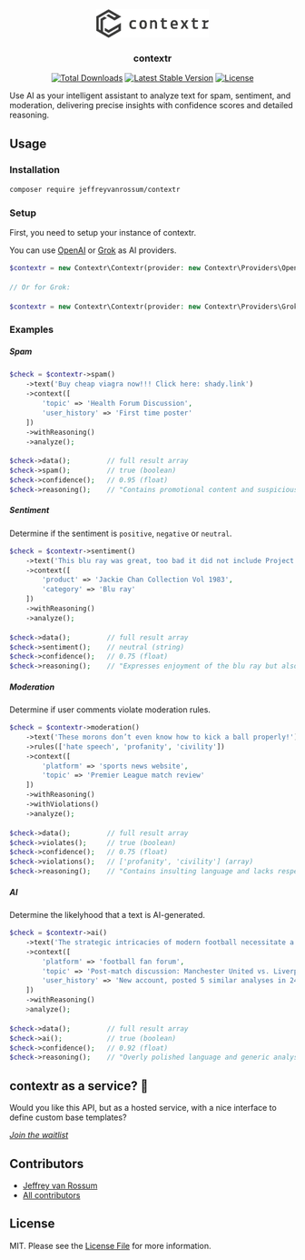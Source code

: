 <div align="center">
    <picture>
    <source
    srcset="./art/logo-light.svg"
    media="(prefers-color-scheme: dark)"
    height="50"
    />
    <img
    src="./art/logo-dark.svg"
    alt="contextr logo"
    height="50"
    />
    </picture>

  <h3 align="center">contextr</h3>
</div>

<p align="center">
<a href="https://packagist.org/packages/jeffreyvanrossum/contextr"><img src="https://img.shields.io/packagist/dt/jeffreyvanrossum/contextr" alt="Total Downloads"></a>
<a href="https://packagist.org/packages/jeffreyvanrossum/contextr"><img src="https://img.shields.io/packagist/v/jeffreyvanrossum/contextr" alt="Latest Stable Version"></a>
<a href="https://packagist.org/packages/jeffreyvanrossum/contextr"><img src="https://img.shields.io/packagist/l/jeffreyvanrossum/contextr" alt="License"></a>
</p>

Use AI as your intelligent assistant to analyze text for spam, sentiment, and moderation, delivering precise insights with confidence scores and detailed reasoning.

## Usage

### Installation

```bash
composer require jeffreyvanrossum/contextr
```

### Setup

First, you need to setup your instance of contextr.

You can use [OpenAI](http://platform.openai.com/) or [Grok](https://x.ai/api) as AI providers.

```php
$contextr = new Contextr\Contextr(provider: new Contextr\Providers\OpenAi(apiKey: 'API_KEY'));

// Or for Grok:

$contextr = new Contextr\Contextr(provider: new Contextr\Providers\Grok(apiKey: 'API_KEY'));
```

### Examples

##### Spam

```php
$check = $contextr->spam()
    ->text('Buy cheap viagra now!!! Click here: shady.link')
    ->context([
        'topic' => 'Health Forum Discussion',
        'user_history' => 'First time poster'
    ])
    ->withReasoning()
    ->analyze();

$check->data();         // full result array
$check->spam();         // true (boolean)
$check->confidence();   // 0.95 (float)
$check->reasoning();    // "Contains promotional content and suspicious link"
```

##### Sentiment

Determine if the sentiment is `positive`, `negative` or `neutral`.

```php
$check = $contextr->sentiment()
    ->text('This blu ray was great, too bad it did not include Project A.')
    ->context([
        'product' => 'Jackie Chan Collection Vol 1983',
        'category' => 'Blu ray'
    ])
    ->withReasoning()
    ->analyze();

$check->data();         // full result array
$check->sentiment();    // neutral (string)
$check->confidence();   // 0.75 (float)
$check->reasoning();    // "Expresses enjoyment of the blu ray but also disappointment about the absence of a specific content." (string)
```

##### Moderation

Determine if user comments violate moderation rules.

```php
$check = $contextr->moderation()
    ->text('These morons don’t even know how to kick a ball properly!')
    ->rules(['hate speech', 'profanity', 'civility'])
    ->context([
        'platform' => 'sports news website',
        'topic' => 'Premier League match review'
    ])
    ->withReasoning()
    ->withViolations()
    ->analyze();

$check->data();         // full result array
$check->violates();     // true (boolean)
$check->confidence();   // 0.75 (float)
$check->violations();   // ['profanity', 'civility'] (array)
$check->reasoning();    // "Contains insulting language and lacks respectful tone"
```

##### AI

Determine the likelyhood that a text is AI-generated.

```php
$check = $contextr->ai()
    ->text('The strategic intricacies of modern football necessitate a comprehensive understanding of player positioning, tactical adaptability, and cohesive team synergy to achieve superior performance outcomes.')
    ->context([
        'platform' => 'football fan forum',
        'topic' => 'Post-match discussion: Manchester United vs. Liverpool',
        'user_history' => 'New account, posted 5 similar analyses in 24 hours'
    ])
    ->withReasoning()
    >analyze();

$check->data();         // full result array
$check->ai();           // true (boolean)
$check->confidence();   // 0.92 (float)
$check->reasoning();    // "Overly polished language and generic analysis typical of AI-generated text, especially given the user's pattern of similar posts."
```

## contextr as a service? 👀

Would you like this API, but as a hosted service, with a nice interface to define custom base templates?

*[Join the waitlist](https://contextr.dev)*

## Contributors
* [Jeffrey van Rossum](https://github.com/jeffreyvr)
* [All contributors](https://github.com/contextr-dev/contextr/graphs/contributors)

## License
MIT. Please see the [License File](/LICENSE) for more information.
